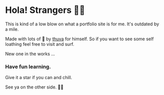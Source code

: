 # Hola! Strangers 👋🏽

This is kind of a low blow on what a portfolio site is for me. It's outdated by a mile.

Made with lots of 🖤 by [thuva](https://thuvasooriya.me) for himself. So if you want to see some self loathing feel free to visit and surf.

New one in the works ...

### Have fun learning.

Give it a star if you can and chill.

See ya on the other side. ✌🏽
